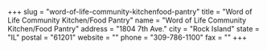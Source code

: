 +++
slug = "word-of-life-community-kitchenfood-pantry"
title = "Word of Life Community Kitchen/Food Pantry"
name = "Word of Life Community Kitchen/Food Pantry"
address = "1804  7th Ave."
city = "Rock Island"
state = "IL"
postal = "61201"
website = ""
phone = "309-786-1100"
fax = ""
+++
